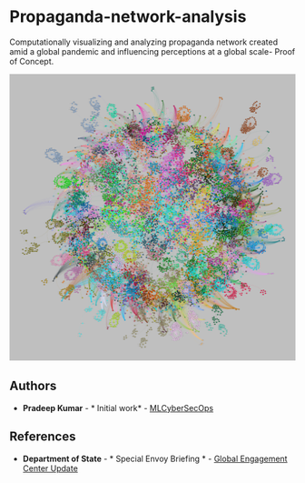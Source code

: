 # Propaganda-network-analysis
Computationally visualizing and analyzing  propaganda network created amid a global pandemic and influencing perceptions at a global scale- Proof of Concept.

![](/PropandaNetwork-1.png)

## Authors

* **Pradeep Kumar** - * Initial work* - [MLCyberSecOps](https://github.com/MLCyberSecOps)

## References

* **Department of State** - *  Special Envoy Briefing * - [Global Engagement Center Update](https://www.state.gov/briefing-with-special-envoy-lea-gabrielle-global-engagement-center-update-on-prc-efforts-to-push-disinformation-and-propaganda-around-covid/)
